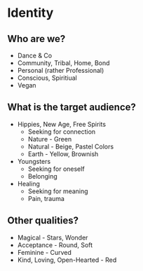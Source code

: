 # Identity

## Who are we?

* Dance & Co
* Community, Tribal, Home, Bond
* Personal (rather Professional)
* Conscious, Spiritiual
* Vegan

## What is the target audience?

* Hippies, New Age, Free Spirits
    * Seeking for connection
    * Nature - Green
    * Natural - Beige, Pastel Colors
    * Earth - Yellow, Brownish
* Youngsters
    * Seeking for oneself
    * Belonging
* Healing
    * Seeking for meaning
    * Pain, trauma

## Other qualities?

* Magical - Stars, Wonder
* Acceptance - Round, Soft
* Feminine - Curved
* Kind, Loving, Open-Hearted - Red
